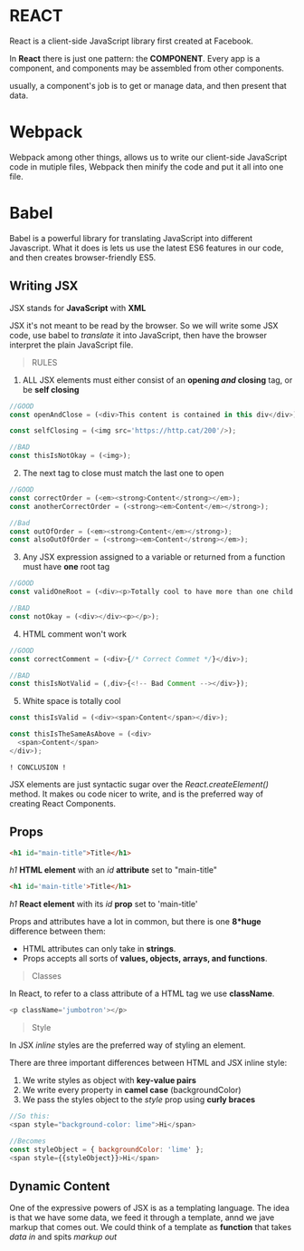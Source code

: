 # REACT

React is a client-side JavaScript library first created at Facebook.

In **React** there is just one pattern: the **COMPONENT**.
Every app is a component, and components may be assembled from other components.

usually, a component's job is to get or manage data, and then present that data.

# Webpack

Webpack among other things, allows us to write our client-side JavaScript code in mutiple files, Webpack then minify the code and put it all into one file.

# Babel

Babel is a powerful library for translating JavaScript into different Javascript.
What it does is lets us use the latest ES6 features in our code, and then creates browser-friendly ES5.

## Writing JSX

JSX stands for **JavaScript** with **XML**

JSX it's not meant to be read by the browser. So we will write some JSX code, use babel to *translate* it into JavaScript, then have the browser interpret the plain JavaScript file.

> RULES

1. ALL JSX elements must either consist of an **opening *and* closing** tag, or be **self closing**

```javascript
//GOOD
const openAndClose = (<div>This content is contained in this div</div>);

const selfClosing = (<img src='https://http.cat/200'/>);

//BAD
const thisIsNotOkay = (<img>);
```

2. The next tag to close must match the last one to open

```javascript
//GOOD
const correctOrder = (<em><strong>Content</strong></em>);
const anotherCorrectOrder = (<strong><em>Content</em></strong>);

//Bad
const outOfOrder = (<em><strong>Content</em></strong>);
const alsoOutOfOrder = (<strong><em>Content</strong></em>);
```

3. Any JSX expression assigned to a variable or returned from a function must have **one** root tag

```javascript
//GOOD
const validOneRoot = (<div><p>Totally cool to have more than one child element, though</p></div>);

//BAD
const notOkay = (<div></div><p></p>);
```

4. HTML comment won't work

```javascript
//GOOD
const correctComment = (<div>{/* Correct Commet */}</div>);

//BAD
const thisIsNotValid = (,div>{<!-- Bad Comment --></div>});
```

5. White space is totally cool

```javascript
const thisIsValid = (<div><span>Content</span></div>);

const thisIsTheSameAsAbove = (<div>
  <span>Content</span>
</div>);
```

`! CONCLUSION !`

JSX elements are just syntactic sugar over the *React.createElement()* method. It makes ou code nicer to write, and is the preferred way of creating React Components.

## Props

```html
<h1 id="main-title">Title</h1>
```
*h1* **HTML element** with an *id* **attribute** set to "main-title"

```html
<h1 id='main-title'>Title</h1>
```
*h1* **React element** with its *id* **prop** set to 'main-title'

Props and attributes have a lot in common, but there is one **8*huge** difference between them:

- HTML attributes can only take in **strings**.
- Props accepts all sorts of **values, objects, arrays, and functions**.

> Classes

In React, to refer to a class attribute of a HTML tag we use **className**.
```javascript
<p className='jumbotron'></p>
```

> Style

In JSX *inline* styles are the preferred way of styling an element.

There are three important differences between HTML and JSX inline style:

1. We write styles as object with **key-value pairs**
2. We write every property in **camel case** (backgroundColor)
3. We pass the styles object to the *style* prop using **curly braces**

```javascript
//So this:
<span style="background-color: lime">Hi</span>

//Becomes
const styleObject = { backgroundColor: 'lime' };
<span style={{styleObject}}>Hi</span>
```

## Dynamic Content

One of the expressive powers of JSX is as a templating language.
The idea is that we have some data, we feed it through a template, annd we jave markup that comes out.
We could think of a template as **function** that takes *data in* and spits *markup out*

